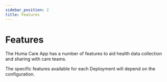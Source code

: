 ```yaml
---
sidebar_position: 2
title: Features
---
```

# Features

The Huma Care App has a number of features to aid health data collection and sharing with care teams. 

The specific features available for each Deployment will depend on the configuration.
